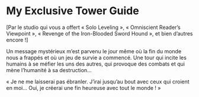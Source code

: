 # My Exclusive Tower Guide
[Par le studio qui vous a offert « Solo Leveling », « Omniscient Reader’s Viewpoint », « Revenge of the Iron-Blooded Sword Hound », et bien d’autres encore !]

Un message mystérieux m’est parvenu le jour même où la fin du monde nous a frappés et où un jeu de survie a commencé. Une tour qui incite les humains à se méfier les uns des autres, qui provoque des combats et qui mène l’humanité à sa destruction…

« Je ne me laisserai pas ébranler. J’irai jusqu’au bout avec ceux qui croient en moi… Oui, je créerai une fin heureuse avec tout le monde ! »